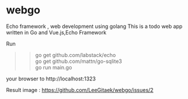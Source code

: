 # webgo
Echo framework , web development using golang
This is a todo web app written in Go and Vue.js,Echo Framework

Run

>>go get github.com/labstack/echo <br>
go get github.com/mattn/go-sqlite3 <br>
go run main.go

your browser to http://localhost:1323 <br>

Result image : https://github.com/LeeGitaek/webgo/issues/2
